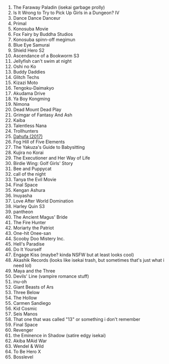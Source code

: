 1. The Faraway Paladin (isekai garbage prolly)
2. Is It Wrong to Try to Pick Up Girls in a Dungeon? IV
3. Dance Dance Danceur
4. Primal
5. Konosuba Movie
6. Fox Fairy by Buddha Studios
7. Konosuba spinn-off megimun
8. Blue Eye Samurai
9. Shield Hero S2
10. Ascendance of a Bookworm S3
11. Jellyfish can't swim at night
12. Oshi no Ko
13. Buddy Daddies
14. Glitch Techs
15. Kizazi Moto
16. Tengoku-Daimakyo
17. Akudama Drive
18. Ya Boy Kongming
19. Nimona
20. Dead Mount Dead Play
21. Grimgar of Fantasy And Ash
22. Kaiba
23. Talentless Nana
24. Trollhunters
25. [Dahufa (2017)](https://t.co/RYNjpVOFpX)
26. Fog Hill of Five Elements
27. The Yakuza's Guide to Babysitting
28. Kujira no Korai
29. The Executioner and Her Way of Life
30. Birdie Wing: Golf Girls' Story
31. Bee and Puppycat
32. call of the night
33. Tanya the Evil Movie
34. Final Space
35. Kengan Ashura
36. Inuyasha
37. Love After World Domination
38. Harley Quin S3
39. pantheon
40. The Ancient Magus' Bride
41. The Fire Hunter
42. Moriarty the Patriot
43. One-hit Onee-san
44. Scooby Doo Mistery Inc.
45. Hell's Paradise
46. Do It Yourself
47. Engage Kiss (maybe? kinda NSFW but at least looks cool)
48. Akashik Records (looks like isekai trash, but sometimes that's just what i need lol)
49. Maya and the Three
50. Devils' Line (vampire romance stuff)
51. inu-oh
52. Giant Beasts of Ars
53. Three Below
54. The Hollow
55. Carmen Sandiego
56. Kid Cosmic
57. Seis Manos
58. That one that was called "13" or something i don't remember
59. Final Space
60. Revenger
61. the Eminence in Shadow (satire edgy isekai)
62. Akiba MAid War
63. Wendel & Wild
64. To Be Hero X
65. Bosslevel
